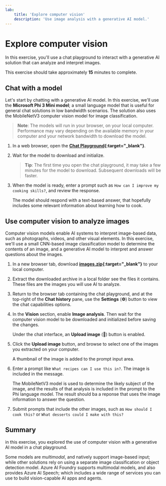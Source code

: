 ```yaml
---
lab:
    title: 'Explore computer vision'
    description: 'Use image analysis with a generative AI model.'
---
```


# Explore computer vision

In this exercise, you'll use a chat playground to interact with a generative AI solution that can analyze and interpret images.

This exercise should take approximately **15** minutes to complete.

## Chat with a model

Let's start by chatting with a generative AI model. In this exercise, we'll use the **Microsoft Phi 3 Mini model**; a small language model that is useful for general chat solutions in low bandwidth scenarios. The solution also uses the MobileNetV3 computer vision model for image classification.

> **Note**: The models will run in your browser, on your local computer. Performance may vary depending on the available memory in your computer and your network bandwidth to download the model. 

1. In a web browser, open the **[Chat Playground](https://graememalcolm.github.io/ai-labs/apps/chat-playground/){:target="_blank"}**.
1. Wait for the model to download and initialize.

    > **Tip**: The first time you open the chat playground, it may take a few minutes for the model to download. Subsequent downloads will be faster.

1. When the model is ready, enter a prompt such as `How can I improve my cooking skills?`, and review the response.

    The model should respond with a text-based answer, that hopefully includes some relevant information about learning how to cook.

## Use computer vision to analyze images

Computer vision models enable AI systems to interpret image-based data, such as photographs, videos, and other visual elements. In this exercise, we'll use a small CNN-based image classification model to determine the contents of an image, and a generative AI model to interpret and answer questions about the images.

1. In a new browser tab, download **[images.zip](https://raw.githubusercontent.com/GraemeMalcolm/ai-labs/refs/heads/main/data/images.zip){:target="_blank"}** to your local computer.
1. Extract the downloaded archive in a local folder see the files it contains. These files are the images you will use AI to analyze.
1. Return to the browser tab containing the chat playground, and at the top-right of the **Chat history** pane, use the **Settings** (**&#x2699;**) button to view the chat capabilities options.
1. In the **Vision** section, enable **Image analysis**. Then wait for the computer vision model to be downloaded and initialized before saving the changes.

    Under the chat interface, an **Upload image** (**&#x1F4CE;**) button is enabled.

1. Click the **Upload image** button, and browse to select one of the images you extracted on your computer.

    A thumbnail of the image is added to the prompt input area.

1. Enter a prompt like `What recipes can I use this in?`. The image is included in the message.

    The MobileNetV3 model is used to determine the likely subject of the image, and the results of that analysis is included in the prompt to the Phi language model. The result should ba a reponse that uses the image information to answer the question.

1. Submit prompts that include the other images, such as `How should I cook this?` or `What desserts could I make with this?`

## Summary

in this exercise, you explored the use of computer vision with a generative AI model in a chat playground. 

Some models are *multimodal*, and natively support image-based input; while other solutions rely on using a separate image classification or object detection model. Azure AI Foundry supports multimodal models, and also provides Azure AI Speech; which includes a wide range of services you can use to build vision-capable AI apps and agents.
